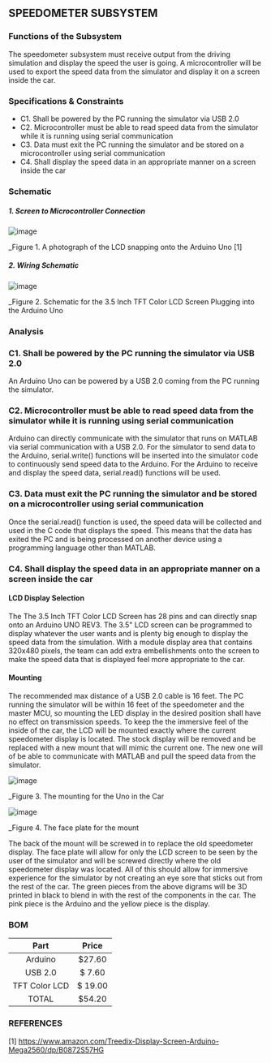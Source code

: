 SPEEDOMETER SUBSYSTEM
--------------------
### Functions of the Subsystem
The speedometer subsystem must receive output from the driving simulation and display the speed the user is going. A microcontroller will be used to export the speed data from the simulator and display it on a screen inside the car.
### Specifications & Constraints
- C1. Shall be powered by the PC running the simulator via USB 2.0
-	C2. Microcontroller must be able to read speed data from the simulator while it is running using serial communication
-	C3. Data must exit the PC running the simulator and be stored on a microcontroller using serial communication
-	C4. Shall display the speed data in an appropriate manner on a screen inside the car

### Schematic
##### 1. Screen to Microcontroller Connection

![image](https://user-images.githubusercontent.com/117474540/205758564-ffde40c5-9775-4cfe-a78d-28c376bdf988.png)

_Figure 1. A photograph of the LCD snapping onto the Arduino Uno [1]

##### 2. Wiring Schematic

![image](https://user-images.githubusercontent.com/117474540/218500985-338ea43c-fd82-4689-873e-2978feef5f54.png)

_Figure 2. Schematic for the 3.5 Inch TFT Color LCD Screen Plugging into the Arduino Uno

### Analysis

### C1. Shall be powered by the PC running the simulator via USB 2.0
An Arduino Uno can be powered by a USB 2.0 coming from the PC running the simulator.

### C2. Microcontroller must be able to read speed data from the simulator while it is running using serial communication
Arduino can directly communicate with the simulator that runs on MATLAB via serial communication with a USB 2.0. For the simulator to send data to the Arduino, serial.write() functions will be inserted into the simulator code to continuously send speed data to the Arduino. For the Arduino to receive and display the speed data, serial.read() functions will be used.

### C3. Data must exit the PC running the simulator and be stored on a microcontroller using serial communication
Once the serial.read() function is used, the speed data will be collected and used in the C code that displays the speed. This means that the data has exited the PC and is being processed on another device using a programming language other than MATLAB.

### C4. Shall display the speed data in an appropriate manner on a screen inside the car
#### LCD Display Selection
The The 3.5 Inch TFT Color LCD Screen has 28 pins and can directly snap onto an Arduino UNO REV3. The 3.5" LCD screen can be programmed to display whatever the user wants and is plenty big enough to display the speed data from the simulation. With a module display area that contains 320x480 pixels, the team can add extra embellishments onto the screen to make the speed data that is displayed feel more appropriate to the car.

#### Mounting
The recommended max distance of a USB 2.0 cable is 16 feet. The PC running the simulator will be within 16 feet of the speedometer and the master MCU, so mounting the LED display in the desired position shall have no effect on transmission speeds. To keep the the immersive feel of the inside of the car, the LCD will be mounted exactly where the current speedometer display is located. The stock display will be removed and be replaced with a new mount that will mimic the current one. The new one will of be able to communicate with MATLAB and pull the speed data from the simulator.


![image](https://user-images.githubusercontent.com/117474411/235376267-34a976b1-ab71-4228-a66b-904a151e3529.png)

_Figure 3. The mounting for the Uno in the Car 

![image](https://user-images.githubusercontent.com/117474411/235376393-29609a96-2b6e-4659-97bb-f4b0278c8061.png)

_Figure 4. The face plate for the mount

The back of the mount will be screwed in to replace the old speedometer display. The face plate will allow for only the LCD screen to be seen by the user of the simulator and will be screwed directly where the old speedometer display was located. All of this should allow for immersive experience for the simulator by not creating an eye sore that sticks out from the rest of the car. The green pieces from the above digrams will be 3D printed in black to blend in with the rest of the components in the car. The pink piece is the Arduino and the yellow piece is the display.

### BOM

| Part        | Price    |
|:-----------:|:--------:|
| Arduino     | $27.60  |
| USB 2.0     | $ 7.60   |
| TFT Color LCD | $ 19.00|
| TOTAL       | $54.20   |

### REFERENCES
[1] https://www.amazon.com/Treedix-Display-Screen-Arduino-Mega2560/dp/B0872S57HG

